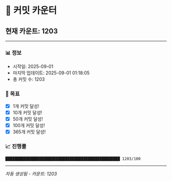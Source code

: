 # 🔢 커밋 카운터

## 현재 카운트: 1203

---

### 📊 정보
- 시작일: 2025-09-01
- 마지막 업데이트: 2025-09-01 01:18:05
- 총 커밋 수: 1203

### 🎯 목표
- [x] 1개 커밋 달성!
- [x] 10개 커밋 달성!
- [x] 50개 커밋 달성!
- [x] 100개 커밋 달성!
- [x] 365개 커밋 달성!

### 📈 진행률
```
██████████████████████████████████████████████████ 1203/100
```

---
*자동 생성됨 - 카운트: 1203*
